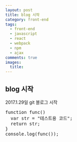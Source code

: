 ```yaml
---
layout: post
title: blog 시작
category: front-end
tags:
  - front-end
  - javascript
  - react
  - webpack
  - npm
  - ajax
comments: true
images:
  title:
---
```


## blog 시작    

2017.1.29일 git 블로그 시작

<pre class="brush: js">
function func()
  var str = "테스트용 코드";
  return str;
}
console.log(func());
</pre>
